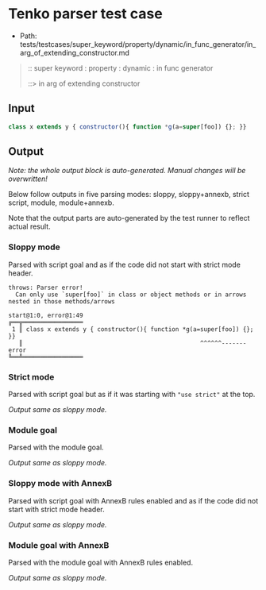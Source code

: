 # Tenko parser test case

- Path: tests/testcases/super_keyword/property/dynamic/in_func_generator/in_arg_of_extending_constructor.md

> :: super keyword : property : dynamic : in func generator
>
> ::> in arg of extending constructor

## Input

`````js
class x extends y { constructor(){ function *g(a=super[foo]) {}; }}
`````

## Output

_Note: the whole output block is auto-generated. Manual changes will be overwritten!_

Below follow outputs in five parsing modes: sloppy, sloppy+annexb, strict script, module, module+annexb.

Note that the output parts are auto-generated by the test runner to reflect actual result.

### Sloppy mode

Parsed with script goal and as if the code did not start with strict mode header.

`````
throws: Parser error!
  Can only use `super[foo]` in class or object methods or in arrows nested in those methods/arrows

start@1:0, error@1:49
╔══╦═════════════════
 1 ║ class x extends y { constructor(){ function *g(a=super[foo]) {}; }}
   ║                                                  ^^^^^^------- error
╚══╩═════════════════

`````

### Strict mode

Parsed with script goal but as if it was starting with `"use strict"` at the top.

_Output same as sloppy mode._

### Module goal

Parsed with the module goal.

_Output same as sloppy mode._

### Sloppy mode with AnnexB

Parsed with script goal with AnnexB rules enabled and as if the code did not start with strict mode header.

_Output same as sloppy mode._

### Module goal with AnnexB

Parsed with the module goal with AnnexB rules enabled.

_Output same as sloppy mode._
